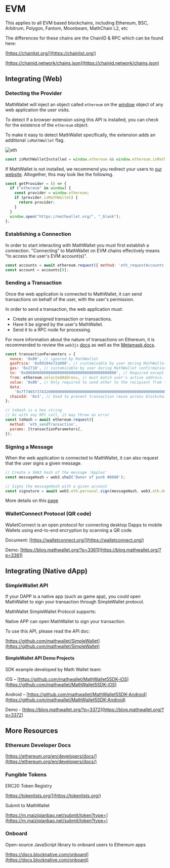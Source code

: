 # EVM

This applies to all EVM based blockchains, including Ethereum, BSC, Arbitrum, Polygon, Fantom, Moonbeam, MathChain L2, etc

The differences for these chains are the ChainID & RPC which can be found here:

[https://chainlist.org/](https://chainlist.org/)

[https://chainid.network/chains.json](https://chainid.network/chains.json)

## Integrating (Web)

### Detecting the Provider

MathWallet will inject an object called `ethereum` on the [window](https://developer.mozilla.org/en-US/docs/Web/API/Window) object of any web application the user visits.

To detect if a browser extension using this API is installed, you can check for the existence of the `ethereum` object.

To make it easy to detect MathWallet specifically, the extension adds an additional `isMathWallet` flag.

![eth](http://qiniu.eth.fm/2021-07-28-eth.png)

```javascript
const isMathWalletInstalled = window.ethereum && window.ethereum.isMathWallet
```

If MathWallet is not installed, we recommend you redirect your users to [our website](https://mathwallet.org/). Altogether, this may look like the following.

```javascript
const getProvider = () => {
  if ("ethereum" in window) {
    const provider = window.ethereum;
    if (provider.isMathWallet) {
      return provider;
    }
  }
  window.open("https://mathwallet.org/", "_blank");
};
```

### Establishing a Connection

In order to start interacting with MathWallet you must first establish a connection. "Connecting" to MathWallet on EVM chains effectively means "to access the user's EVM account(s)".

```javascript
const accounts = await ethereum.request({ method: 'eth_requestAccounts' });
const account = accounts[0];
```

### Sending a Transaction

Once the web application is connected to MathWallet, it can send transactions on behalf of the user, with the user's permission.

In order to send a transaction, the web application must:

* Create an unsigned transaction or transactions.
* Have it be signed by the user's MathWallet.
* Send it to a RPC node for processing.

For more information about the nature of transactions on Ethereum, it is recommended to review the `web3js` [docs](https://web3js.readthedocs.io/) as well as the [Metamask docs](https://docs.metamask.io/guide/sending-transactions.html#example).

```javascript
const transactionParameters = {
  nonce: '0x00', // ignored by MathWallet
  gasPrice: '0x09184e72a000', // customizable by user during MathWallet confirmation.
  gas: '0x2710', // customizable by user during MathWallet confirmation.
  to: '0x0000000000000000000000000000000000000000', // Required except during contract publications.
  from: ethereum.selectedAddress, // must match user's active address.
  value: '0x00', // Only required to send ether to the recipient from the initiating external account.
  data:
    '0x7f7465737432000000000000000000000000000000000000000000000000000000600057', // Optional, but used for defining smart contract creation and interaction.
  chainId: '0x3', // Used to prevent transaction reuse across blockchains. Auto-filled by MathWallet.
};

// txHash is a hex string
// As with any RPC call, it may throw an error
const txHash = await ethereum.request({
  method: 'eth_sendTransaction',
  params: [transactionParameters],
});
```

### Signing a Message

When the web application is connected to MathWallet, it can also request that the user signs a given message. 

```javascript
// Create a SHA3 hash of the message 'Apples'
const messageHash = web3.sha3('Owner of punk #8888');

// Signs the messageHash with a given account
const signature = await web3.eth.personal.sign(messageHash, web3.eth.defaultAccount);
```

More details on this [page](https://www.codementor.io/@yosriady/signing-and-verifying-ethereum-signatures-vhe8ro3h6)

### WalletConnect Protocol (QR code)

WalletConnect is an open protocol for connecting desktop Dapps to mobile Wallets using end-to-end encryption by scanning a QR code.

Document:
[https://walletconnect.org/](https://walletconnect.org/)

Demo: [https://blog.mathwallet.org/?p=3361](https://blog.mathwallet.org/?p=3361)


## Integrating (Native dApp)

### SimpleWallet API

If your DAPP is a native app (such as game app), you could open MathWallet to sign your transaction through SimpleWallet protocol.

MathWallet SimpleWallet Protocol supports:

Native APP can open MathWallet to sign your transaction.

To use this API, please read the API doc:

[https://github.com/mathwallet/SimpleWallet](https://github.com/mathwallet/SimpleWallet)

#### SimpleWallet API Demo Projects

SDK example developed by Math Wallet team:

iOS – [https://github.com/mathwallet/MathWallet5SDK-iOS](https://github.com/mathwallet/MathWallet5SDK-iOS)

Android – [https://github.com/mathwallet/MathWallet5SDK-Android](https://github.com/mathwallet/MathWallet5SDK-Android)

Demo - [https://blog.mathwallet.org/?p=3372](https://blog.mathwallet.org/?p=3372)


## More Resources

### Ethereum Developer Docs

[https://ethereum.org/en/developers/docs/](https://ethereum.org/en/developers/docs/)

### Fungible Tokens

ERC20 Token Registry

[https://tokenlists.org/](https://tokenlists.org/)

Submit to MathWallet

[https://m.maiziqianbao.net/submit/token?type=](https://m.maiziqianbao.net/submit/token?type=)

### Onboard

Open-source JavaScript library to onboard users to Ethereum apps

[https://docs.blocknative.com/onboard](https://docs.blocknative.com/onboard)

